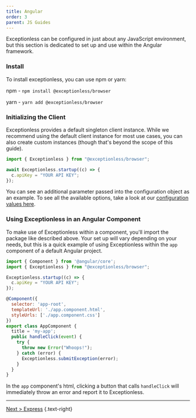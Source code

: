 ```yaml
---
title: Angular
order: 3
parent: JS Guides
---
```


Exceptionless can be configured in just about any JavaScript environment, but this section is dedicated to set up and use within the Angular framework.

### Install

To install exceptionless, you can use npm or yarn:

npm - `npm install @exceptionless/browser`

yarn - `yarn add @exceptionless/browser`

### Initializing the Client

Exceptionless provides a default singleton client instance. While we recommend
using the default client instance for most use cases, you can also create
custom instances (though that's beyond the scope of this guide).

```javascript
import { Exceptionless } from "@exceptionless/browser";

await Exceptionless.startup((c) => {
  c.apiKey = "YOUR API KEY";
});
```

You can see an additional parameter passed into the configuration object as an
example. To see all the available options, take a look at our
[configuration values here](../client-configuration-values.md).

### Using Exceptionless in an Angular Component

To make use of Exceptionless within a component, you'll import the package like
described above. Your set up will vary depending on your needs, but this is a
quick example of using Exceptionless within the `app` component of a default
Angular project.

```js
import { Component } from '@angular/core';
import { Exceptionless } from "@exceptionless/browser";

Exceptionless.startup((c) => {
  c.apiKey = "YOUR API KEY";
});

@Component({
  selector: 'app-root',
  templateUrl: './app.component.html',
  styleUrls: ['./app.component.css']
})
export class AppComponent {
  title = 'my-app';
  public handleClick(event) {
    try {
      throw new Error("Whoops!");
    } catch (error) {
      Exceptionless.submitException(error);
    }
  }
}
```

In the `app` component's html, clicking a button that calls `handleClick` will immediately throw an error and report it to Exceptionless.

---

[Next > Express](express.md) {.text-right}
